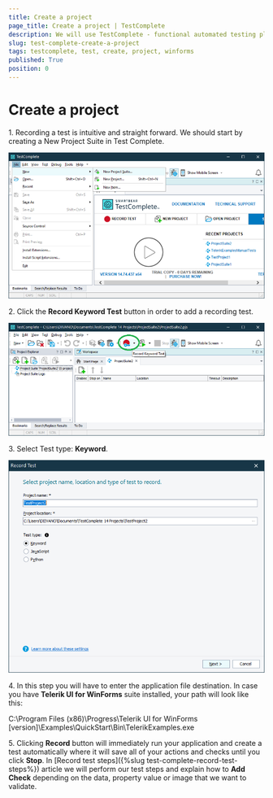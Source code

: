 ```yaml
---
title: Create a project
page_title: Create a project | TestComplete
description: We will use TestComplete - functional automated testing platform developed by SmartBear Software to automate Telerik UI for WinForms Controls.  
slug: test-complete-create-a-project
tags: testcomplete, test, create, project, winforms
published: True
position: 0 
---
```


# Create a project

1\. Recording a test is intuitive and straight forward. We should start by creating a New Project Suite in Test Complete.

![New_Project_Suite](images/New_Project_Suite.png)

2\. Click the **Record Keyword Test** button in order to add a recording test.

![Record_Keyword_Test_Button](images/Record_Keyword_Test_Button.png)

3\. Select Test type: **Keyword**.

![Test_Type_Keyword](images/Test_Type_Keyword.png)

4\. In this step you will have to enter the application file destination. In case you have **Telerik UI for WinForms** suite installed, your path will look like this:

C:\Program Files (x86)\Progress\Telerik UI for WinForms [version]\Examples\QuickStart\Bin\TelerikExamples.exe

5\. Clicking **Record** button will immediately run your application and create a test automatically where it will save all of your actions and checks until you click **Stop**. 
In [Record test steps]({%slug test-complete-record-test-steps%}) article we will perform our test steps and explain how to **Add Check** depending on the data, property value or image that we want to validate.
